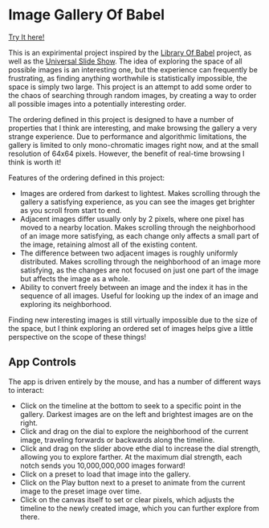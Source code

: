 # Image Gallery Of Babel

[Try It here!](https://amarcolina.github.io/Babel/)

This is an expirimental project inspired by the [Library Of Babel](https://libraryofbabel.info/) project, as well as the [Universal Slide Show](https://babelia.libraryofbabel.info/slideshow.html).  The idea of exploring the space of all possible images is an interesting one, but the experience can frequently be frustrating, as finding anything worthwhile is statistically impossible, the space is simply two large.  This project is an attempt to add some order to the chaos of searching through random images, by creating a way to order all possible images into a potentially interesting order.

The ordering defined in this project is designed to have a number of properties that I think are interesting, and make browsing the gallery a very strange experience.  Due to performance and algorithmic limitations, the gallery is limited to only mono-chromatic images right now, and at the small resolution of 64x64 pixels.  However, the benefit of real-time browsing I think is worth it!

Features of the ordering defined in this project:
 - Images are ordered from darkest to lightest.  Makes scrolling through the gallery a satisfying experience, as you can see the images get brighter as you scroll from start to end.
 - Adjacent images differ usually only by 2 pixels, where one pixel has moved to a nearby location.  Makes scrolling through the neighborhood of an image more satisfying, as each change only affects a small part of the image, retaining almost all of the existing content.
 - The difference between two adjacent images is roughly uniformly distributed.  Makes scrolling through the neighborhood of an image more satisfying, as the changes are not focused on just one part of the image but affects the image as a whole.
 - Ability to convert freely between an image and the index it has in the sequence of all images.  Useful for looking up the index of an image and exploring its neighborhood.

Finding new interesting images is still virtually impossible due to the size of the space, but I think exploring an ordered set of images helps give a little perspective on the scope of these things!

## App Controls

The app is driven entirely by the mouse, and has a number of different ways to interact:
 - Click on the timeline at the bottom to seek to a specific point in the gallery.  Darkest images are on the left and brightest images are on the right.
 - Click and drag on the dial to explore the neighborhood of the current image, traveling forwards or backwards along the timeline.
 - Click and drag on the slider above ethe dial to increase the dial strength, allowing you to explore farther.  At the maximum dial strength, each notch sends you 10,000,000,000 images forward!
 - Click on a preset to load that image into the gallery.
 - Click on the Play button next to a preset to animate from the current image to the preset image over time.
 - Click on the canvas itself to set or clear pixels, which adjusts the timeline to the newly created image, which you can further explore from there.
